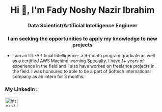 <h1 align="center">Hi 👋, I'm Fady Noshy Nazir Ibrahim</h1>
<h3 align="center">Data Scientist/Artificial Intelligence Engineer</h3>
<h3 align="center">I am seeking the opportunities to apply my knowledge to new projects</h3>



-  I am an ITI -Artificial Intelligence- a 9-month program graduate as well as a certified AWS Machine learning Specialty. I have 1+ years of experience in the field and I also have worked on freelance projects in the field. I was honoured to able to be a part of Softech International company as an intern for  3 months.

<h3 align="left">My LinkedIn :</h3>
<p align="left">
<a href="https://www.linkedin.com/in/fady-noshy" target="blank"><img align="center" src="https://cdn.jsdelivr.net/npm/simple-icons@3.0.1/icons/linkedin.svg" alt="https://www.linkedin.com/in/fady-noshy" height="30" width="40" /></a> 
</p>


